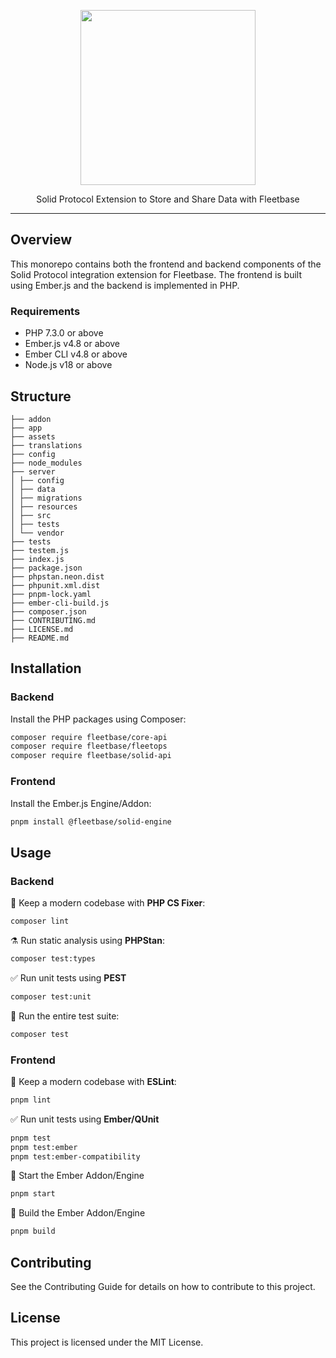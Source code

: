 <p align="center">
    <p align="center">
        <img src="https://github.com/fleetbase/solid/assets/816371/aeff9036-6807-4e0a-a859-1dd5bee49c02" width="280" height="280" />
    </p>
    <p align="center">
        Solid Protocol Extension to Store and Share Data with Fleetbase
    </p>
</p>

---

## Overview

This monorepo contains both the frontend and backend components of the Solid Protocol integration extension for Fleetbase. The frontend is built using Ember.js and the backend is implemented in PHP.

### Requirements

* PHP 7.3.0 or above
* Ember.js v4.8 or above
* Ember CLI v4.8 or above
* Node.js v18 or above

## Structure

```
├── addon
├── app
├── assets
├── translations
├── config
├── node_modules
├── server
│ ├── config
│ ├── data
│ ├── migrations
│ ├── resources
│ ├── src
│ ├── tests
│ └── vendor
├── tests
├── testem.js
├── index.js
├── package.json
├── phpstan.neon.dist
├── phpunit.xml.dist
├── pnpm-lock.yaml
├── ember-cli-build.js
├── composer.json
├── CONTRIBUTING.md
├── LICENSE.md
├── README.md
```

## Installation

### Backend

Install the PHP packages using Composer:

```bash
composer require fleetbase/core-api
composer require fleetbase/fleetops
composer require fleetbase/solid-api
```
### Frontend

Install the Ember.js Engine/Addon:

```bash
pnpm install @fleetbase/solid-engine
```

## Usage

### Backend

🧹 Keep a modern codebase with **PHP CS Fixer**:
```bash
composer lint
```

⚗️ Run static analysis using **PHPStan**:
```bash
composer test:types
```

✅ Run unit tests using **PEST**
```bash
composer test:unit
```

🚀 Run the entire test suite:
```bash
composer test
```

### Frontend

🧹 Keep a modern codebase with **ESLint**:
```bash
pnpm lint
```

✅ Run unit tests using **Ember/QUnit**
```bash
pnpm test
pnpm test:ember
pnpm test:ember-compatibility
```

🚀 Start the Ember Addon/Engine
```bash
pnpm start
```

🔨 Build the Ember Addon/Engine
```bash
pnpm build
```

## Contributing
See the Contributing Guide for details on how to contribute to this project.

## License
This project is licensed under the MIT License.